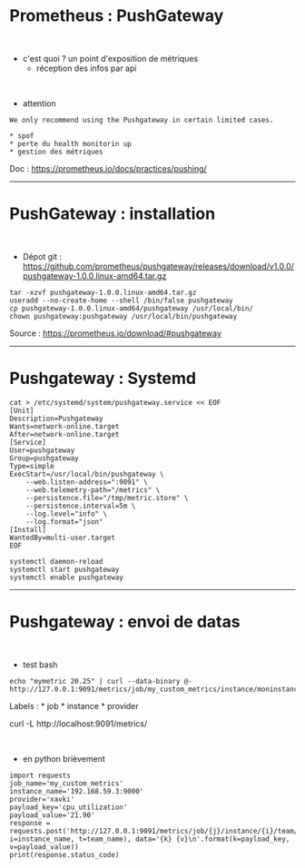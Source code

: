 

# Prometheus : PushGateway



<br>


* c'est quoi ? un point d'exposition de métriques
	* réception des infos par api

<br>


* attention 

```
We only recommend using the Pushgateway in certain limited cases.
```

	* spof
	* perte du health monitorin up
	* gestion des métriques

Doc : https://prometheus.io/docs/practices/pushing/


--------------------------------------------------------------------

# PushGateway : installation

<br>


* Dépot git :
https://github.com/prometheus/pushgateway/releases/download/v1.0.0/pushgateway-1.0.0.linux-amd64.tar.gz

```
tar -xzvf pushgateway-1.0.0.linux-amd64.tar.gz
useradd --no-create-home --shell /bin/false pushgateway
cp pushgateway-1.0.0.linux-amd64/pushgateway /usr/local/bin/
chown pushgateway:pushgateway /usr/local/bin/pushgateway
```

Source : https://prometheus.io/download/#pushgateway

-------------------------------------------------------------------------------------

# Pushgateway : Systemd

```
cat > /etc/systemd/system/pushgateway.service << EOF
[Unit]
Description=Pushgateway
Wants=network-online.target
After=network-online.target
[Service]
User=pushgateway
Group=pushgateway
Type=simple
ExecStart=/usr/local/bin/pushgateway \
    --web.listen-address=":9091" \
    --web.telemetry-path="/metrics" \
    --persistence.file="/tmp/metric.store" \
    --persistence.interval=5m \
    --log.level="info" \
    --log.format="json"
[Install]
WantedBy=multi-user.target
EOF
```

```
systemctl daemon-reload
systemctl start pushgateway
systemctl enable pushgateway
```

-----------------------------------------------------------------------------------------

# Pushgateway : envoi de datas

<br>


* test bash

```
echo "mymetric 20.25" | curl --data-binary @- http://127.0.0.1:9091/metrics/job/my_custom_metrics/instance/moninstance/provider/xavki
```

Labels :
	* job
	* instance
	* provider


curl -L http://localhost:9091/metrics/

<br>


* en python brièvement

```
import requests
job_name='my_custom_metrics'
instance_name='192.168.59.3:9000'
provider='xavki'
payload_key='cpu_utilization'
payload_value='21.90'
response = requests.post('http://127.0.0.1:9091/metrics/job/{j}/instance/{i}/team/{t}'.format(j=job_name, i=instance_name, t=team_name), data='{k} {v}\n'.format(k=payload_key, v=payload_value))
print(response.status_code)
````

